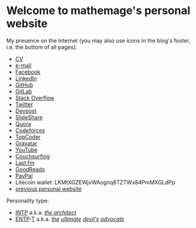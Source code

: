 # Welcome to **mathemage**'s personal website

My presence on the Internet (you may also use icons in the blog's footer, i.e. the bottom of all pages):

* [CV](https://www.sharelatex.com/project/51d487dab2a1f53f36f9341e/output/output.pdf)
* [e-mail](mailto:mathemage@gmail.com)
* [Facebook](https://www.facebook.com/mathemage)
* [LinkedIn](https://www.linkedin.com/in/mathemage/)
* [GitHub](https://github.com/mathemage/)
* [GitLab](https://gitlab.com/mathemage)
* [Stack Overflow](http://stackoverflow.com/story/mathemage)
* [Twitter](https://twitter.com/mathemage)
* [Devpost](https://devpost.com/mathemage)
* [SlideShare](https://www.slideshare.net/KarelHa1)
* [Quora](https://www.quora.com/profile/Karel-Ha)
* [Codeforces](http://codeforces.com/profile/mathemage)
* [TopCoder](https://www.topcoder.com/members/mathemage/)
* [Gravatar](https://en.gravatar.com/mathemage)
* [YouTube](https://www.youtube.com/user/mathemage)
* [Couchsurfing](https://www.couchsurfing.com/people/mathemage)
* [Last.fm](https://www.last.fm/user/deathsongbird)
* [GoodReads](https://www.goodreads.com/user/show/12203203-mathemage)
* [PayPal](https://paypal.me/mathemage)
* Litecoin wallet: LKMtXGZEWjvWAognq8TZTWx84PmMXGLdPp
* [previous personal website](https://sites.google.com/site/mathemage/)

Personality type:
* [INTP](https://www.wikiwand.com/en/INTP) a.k.a. [*the architect*](http://personalityjunkie.com/the-intp/)
* [ENTP](https://www.16personalities.com/entp-personality)-[T](http://www.humanmetrics.com/personality/entp) a.k.a. *[the](https://www.16personalities.com/entp-strengths-and-weaknesses) [ultimate](https://www.16personalities.com/entp-careers) [devil's](https://www.16personalities.com/entp-friends) [advocate](https://www.16personalities.com/entp-parents)*
